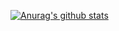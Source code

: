 [![Anurag's github stats](https://github-readme-stats.vercel.app/api?username=zedium)](https://github.com/anuraghazra/github-readme-stats)
